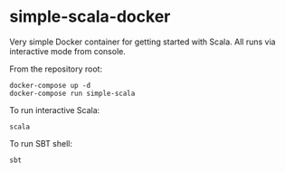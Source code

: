 # simple-scala-docker

Very simple Docker container for getting started with Scala. All runs via interactive mode from console.

From the repository root:

    docker-compose up -d 
    docker-compose run simple-scala

To run interactive Scala:

    scala

To run SBT shell:

    sbt
